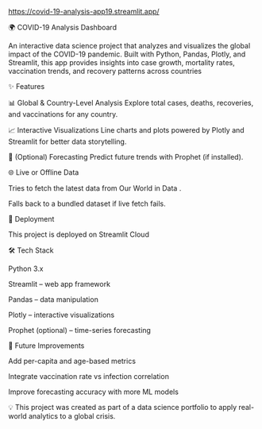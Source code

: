 https://covid-19-analysis-app19.streamlit.app/

🌍 COVID-19 Analysis Dashboard

An interactive data science project that analyzes and visualizes the global impact of the COVID-19 pandemic.
Built with Python, Pandas, Plotly, and Streamlit, this app provides insights into case growth, mortality rates, vaccination trends, and recovery patterns across countries


✨ Features

📊 Global & Country-Level Analysis
Explore total cases, deaths, recoveries, and vaccinations for any country.

📈 Interactive Visualizations
Line charts and plots powered by Plotly and Streamlit for better data storytelling.

🔮 (Optional) Forecasting
Predict future trends with Prophet (if installed).

🌐 Live or Offline Data

Tries to fetch the latest data from Our World in Data
.

Falls back to a bundled dataset if live fetch fails.

🚀 Deployment

This project is deployed on Streamlit Cloud

🛠️ Tech Stack

Python 3.x

Streamlit – web app framework

Pandas – data manipulation

Plotly – interactive visualizations

Prophet (optional) – time-series forecasting

📌 Future Improvements

Add per-capita and age-based metrics

Integrate vaccination rate vs infection correlation

Improve forecasting accuracy with more ML models

💡 This project was created as part of a data science portfolio to apply real-world analytics to a global crisis.
